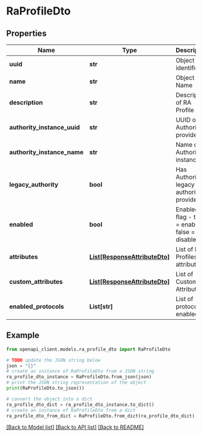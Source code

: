 # RaProfileDto


## Properties

Name | Type | Description | Notes
------------ | ------------- | ------------- | -------------
**uuid** | **str** | Object identifier | 
**name** | **str** | Object Name | 
**description** | **str** | Description of RA Profile | [optional] 
**authority_instance_uuid** | **str** | UUID of Authority provider | 
**authority_instance_name** | **str** | Name of Authority instance | 
**legacy_authority** | **bool** | Has Authority of legacy authority provider | [optional] 
**enabled** | **bool** | Enabled flag - true &#x3D; enabled; false &#x3D; disabled | 
**attributes** | [**List[ResponseAttributeDto]**](ResponseAttributeDto.md) | List of RA Profiles attributes | [optional] 
**custom_attributes** | [**List[ResponseAttributeDto]**](ResponseAttributeDto.md) | List of Custom Attributes | [optional] 
**enabled_protocols** | **List[str]** | List of protocols enabled | [optional] 

## Example

```python
from openapi_client.models.ra_profile_dto import RaProfileDto

# TODO update the JSON string below
json = "{}"
# create an instance of RaProfileDto from a JSON string
ra_profile_dto_instance = RaProfileDto.from_json(json)
# print the JSON string representation of the object
print(RaProfileDto.to_json())

# convert the object into a dict
ra_profile_dto_dict = ra_profile_dto_instance.to_dict()
# create an instance of RaProfileDto from a dict
ra_profile_dto_from_dict = RaProfileDto.from_dict(ra_profile_dto_dict)
```
[[Back to Model list]](../README.md#documentation-for-models) [[Back to API list]](../README.md#documentation-for-api-endpoints) [[Back to README]](../README.md)


